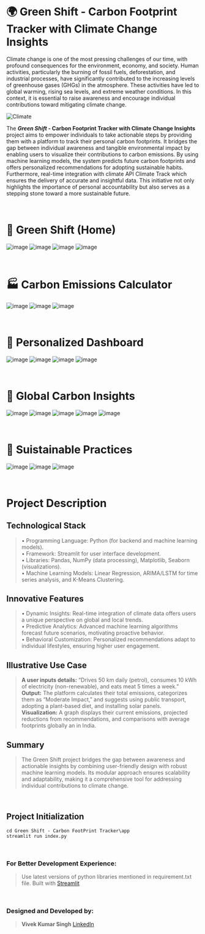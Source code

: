# 🌍 Green Shift - Carbon Footprint Tracker with Climate Change Insights

Climate change is one of the most pressing challenges of our time, with profound 
consequences for the environment, economy, and society. Human activities, 
particularly the burning of fossil fuels, deforestation, and industrial processes, have 
significantly contributed to the increasing levels of greenhouse gases (GHGs) in the 
atmosphere. These activities have led to global warming, rising sea levels, and extreme 
weather conditions. In this context, it is essential to raise awareness and encourage 
individual contributions toward mitigating climate change.

![Climate](https://github.com/user-attachments/assets/6c8f582f-1bf5-4dad-a523-04bdb1e559cf)

The **_Green Shift_ - Carbon Footprint Tracker with Climate Change Insights** project aims 
to empower individuals to take actionable steps by providing them with a platform to 
track their personal carbon footprints. It bridges the gap between individual awareness 
and tangible environmental impact by enabling users to visualize their contributions to 
carbon emissions. By using machine learning models, the system predicts future carbon 
footprints and offers personalized recommendations for adopting sustainable habits. 
Furthermore, real-time integration with climate API Climate Track which ensures the 
delivery of accurate and insightful data. This initiative not only highlights the 
importance of personal accountability but also serves as a stepping stone toward a more 
sustainable future.

<br>

# 🌴 Green Shift (Home)

![image](https://github.com/user-attachments/assets/a40de7c9-070a-451d-8174-66f23d511d86)
![image](https://github.com/user-attachments/assets/003e14aa-77b3-460f-881a-5e6aad5a6817)
![image](https://github.com/user-attachments/assets/32c96c0d-f7fd-40aa-a98c-be60344260e9)
![image](https://github.com/user-attachments/assets/da324c30-63ee-41af-8348-f3bc23812479)

<br>

# 🏭 Carbon Emissions Calculator

![image](https://github.com/user-attachments/assets/7aea6a33-1c3e-4954-a23f-e11f66a7b10c)
![image](https://github.com/user-attachments/assets/0910797d-3f88-4ac2-b43e-c4bc9b0c696d)
![image](https://github.com/user-attachments/assets/55b608b5-a2c7-490e-a3dd-9cc8dd13b8ef)

<br>

# 🔬 Personalized Dashboard

![image](https://github.com/user-attachments/assets/c8f60368-35f4-48bb-8382-edbbcceb4252)
![image](https://github.com/user-attachments/assets/bb0756e4-7bc4-4525-b646-b4ff22f45ce9)
![image](https://github.com/user-attachments/assets/eab344ca-3c90-44c2-8bcd-67800a098dc8)
![image](https://github.com/user-attachments/assets/7f1cb964-6955-4a37-8e00-713ab80abce0)


<br>

# 🧊 Global Carbon Insights

![image](https://github.com/user-attachments/assets/cd856e0e-8dd8-46f1-893e-cdbcc802013d)
![image](https://github.com/user-attachments/assets/f4b6c701-1d24-40fb-8b04-6092b6a688d6)
![image](https://github.com/user-attachments/assets/f2c1423c-46ea-4d04-95ad-6c5a5eefc1a1)
![image](https://github.com/user-attachments/assets/6cd65fe9-72ae-47e2-ba80-defb442f492e)
![image](https://github.com/user-attachments/assets/b425e80c-00d7-44c8-8b08-fdc0f08f9751)

<br>

# 🌱 Suistainable Practices

![image](https://github.com/user-attachments/assets/6ca4d176-69bf-4799-8b6a-d45ce0503e4c)
![image](https://github.com/user-attachments/assets/9c92fdac-4f5d-4352-a7ef-89cb8356f9c0)
![image](https://github.com/user-attachments/assets/34928d3d-8718-42f0-be90-00ddb8b0380b)

<br>

# Project Description

## Technological Stack 
> • Programming Language: Python (for backend and machine learning models).
<br> • Framework: Streamlit for user interface development.
<br> • Libraries: Pandas, NumPy (data processing), Matplotlib, Seaborn (visualizations).
<br> • Machine Learning Models: Linear Regression, ARIMA/LSTM for time series analysis, and K-Means Clustering.

## Innovative Features 
> • Dynamic Insights: Real-time integration of climate data offers users a unique perspective on global and local trends.
<br> • Predictive Analytics: Advanced machine learning algorithms forecast future scenarios, motivating proactive behavior.
<br> • Behavioral Customization: Personalized recommendations adapt to individual lifestyles, ensuring higher user engagement.

## Illustrative Use Case 
> **A user inputs details:** “Drives 50 km daily (petrol), consumes 10 kWh of electricity (non-renewable), and eats meat 5 times a week.” 
<br> **Output:** The platform calculates their total emissions, categorizes them as “Moderate Impact,” and suggests using public transport, adopting a plant-based diet, and installing solar panels.
<br> **Visualization:** A graph displays their current emissions, projected reductions from recommendations, and comparisons with average footprints globally an in India.

## Summary 
> The Green Shift project bridges the gap between awareness and actionable insights by 
combining user-friendly design with robust machine learning models. Its modular 
approach ensures scalability and adaptability, making it a comprehensive tool for 
addressing individual contributions to climate change.

<br>

## Project Initialization

```
cd Green Shift - Carbon FootPrint Tracker\app
streamlit run index.py
```

<br>

### For Better Development Experience:
> Use latest versions of python libraries mentioned in requirement.txt file.
> Built with [Streamlit](https://streamlit.io/)

<br>

### Designed and Developed by:
> **Vivek Kumar Singh**
> [LinkedIn](https://www.linkedin.com/in/vivek-singh-858941201/)













